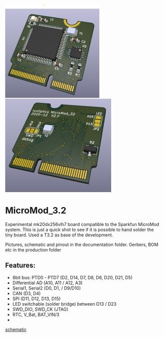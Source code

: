 
<img src="/Documentation/V2.0_3d.jpg" alt="3d top" height="300" > <img src="/Documentation/V2.0_3d_bottom.jpg" alt="3d bottom" height="300" >

# MicroMod_3.2
Experimental mk20dx256vlh7 board compatible to the Sparkfun MicroMod system. This is just a quick shot to see if it is possible to hand solder the tiny board. Used a T3.2 as base of the development.

Pictures, schematic and pinout in the documentation folder. Gerbers, BOM etc in the production folder

## Features:
- 8bit bus: PTD0 - PTD7 (D2, D14, D7, D8, D6, D20, D21, D5)
- Differential AD (A10, A11 / A12, A3) 
- Serial1, Serial2 (D0, D1, / D9/D10) 
- CAN (D3, D4)
- SPI (D11, D12, D13, D15)
- LED switchable (solder bridge) between D13 / D23
- SWD_DIO, SWD_CK (JTAG)
- RTC, V_Bat, BAT_VIN/3
- 

[schematic](/Documentation/Schematic.pdf)
